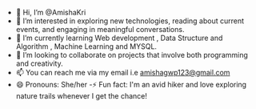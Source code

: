 - 👋 Hi, I’m @AmishaKri
- 👀 I’m interested in exploring new technologies, reading about current events, and engaging in meaningful conversations.
- 🌱 I’m currently learning Web development , Data Structure and Algorithm , Machine Learning and MYSQL.
- 💞️ I’m looking to collaborate on projects that involve both programming and creativity.
- 📫 You can reach me via my email i.e amishagwp123@gmail.com
- 😄 Pronouns: She/her
-⚡ Fun fact: I'm an avid hiker and love exploring nature trails whenever I get the chance!


<!---
AmishaKri/AmishaKri is a ✨ special ✨ repository because its `README.md` (this file) appears on your GitHub profile.
You can click the Preview link to take a look at your changes.
--->
